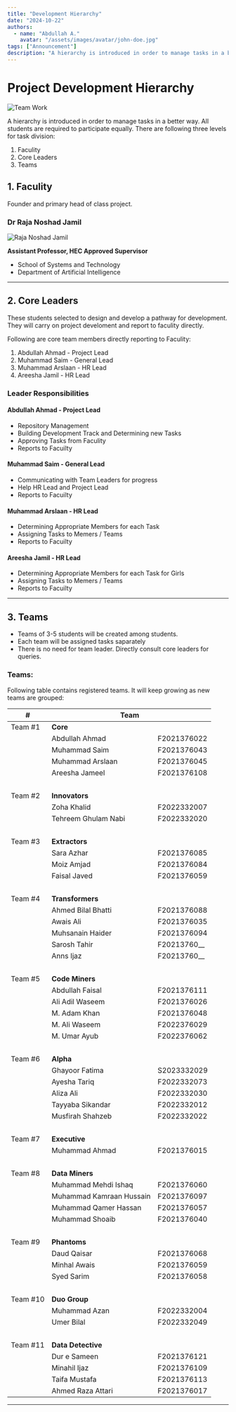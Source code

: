 ```yaml
---
title: "Development Hierarchy"
date: "2024-10-22"
authors:
  - name: "Abdullah A."
    avatar: "/assets/images/avatar/john-doe.jpg"
tags: ["Announcement"]
description: "A hierarchy is introduced in order to manage tasks in a better way. Take a look at details."
---
```


# Project Development Hierarchy

![Team Work](/uploads/img/dp/team-work.jpg)

A hierarchy is introduced in order to manage tasks in a better way. All students are required to participate equally.
There are following three levels for task division:

1. Faculity
2. Core Leaders
3. Teams

## 1. Faculity

Founder and primary head of class project.

### Dr Raja Noshad Jamil

![Raja Noshad Jamil](/uploads/img/dp/raja-noshad-jamil.jpg)

**Assistant Professor, HEC Approved Supervisor**

- School of Systems and Technology
- Department of Artificial Intelligence

***

## 2. Core Leaders

These students selected to design and develop a pathway for development.
They will carry on project develoment and report to faculity directly.

Following are core team members directly reporting to Faculity:

1. Abdullah Ahmad - Project Lead
2. Muhammad Saim - General Lead
3. Muhammad Arslaan - HR Lead
4. Areesha Jamil - HR Lead

### Leader Responsibilities

#### Abdullah Ahmad - Project Lead
- Repository Management
- Building Development Track and Determining new Tasks
- Approving Tasks from Faculity
- Reports to Facuilty

#### Muhammad Saim - General Lead
- Communicating with Team Leaders for progress
- Help HR Lead and Project Lead
- Reports to Facuilty

#### Muhammad Arslaan - HR Lead
- Determining Appropriate Members for each Task
- Assigning Tasks to Memers / Teams
- Reports to Facuilty

#### Areesha Jamil - HR Lead
- Determining Appropriate Members for each Task for Girls
- Assigning Tasks to Memers / Teams
- Reports to Facuilty

***

## 3. Teams

- Teams of 3-5 students will be created among students.
- Each team will be assigned tasks saparately
- There is no need for team leader. Directly consult core leaders for queries.


### Teams:

Following table contains registered teams. It will keep growing as new teams are grouped:

<table>
<thead>
<tr>
<th>#</th>
<th colspan="2">Team</th>
</tr>
</thead>
<tbody>
<!-- Team 1 -->
<tr>
<td>Team #1</td>
<td colspan="2"><b>Core</b></td>
</tr>
<tr>
<td></td>
<td>Abdullah Ahmad</td>
<td>F2021376022</td>
</tr>
<tr>
<td></td>
<td>Muhammad Saim</td>
<td>F2021376043</td>
</tr>
<tr>
<td></td>
<td>Muhammad Arslaan</td>
<td>F2021376045</td>
</tr>
<tr>
<td></td>
<td>Areesha Jameel</td>
<td>F2021376108</td>
</tr>
<tr>
<td><span style="opacity: 0;">.</span></td>
<td></td>
<td></td>
</tr>

<!-- Team 2 -->
<tr>
<td>Team #2</td>
<td colspan="2"><b>Innovators</b></td>
</tr>
<tr>
<td></td>
<td>Zoha Khalid</td>
<td>F2022332007</td>
</tr>
<tr>
<td></td>
<td>Tehreem Ghulam Nabi</td>
<td>F2022332020</td>
</tr>
<tr>
<td><span style="opacity: 0;">.</span></td>
<td></td>
<td></td>
</tr>

<!-- Team 3 -->
<tr>
<td>Team #3</td>
<td colspan="2"><b>Extractors</b></td>
</tr>
<tr>
<td></td>
<td>Sara Azhar</td>
<td>F2021376085</td>
</tr>
<tr>
<td></td>
<td>Moiz Amjad</td>
<td>F2021376084</td>
</tr>
<tr>
<td></td>
<td>Faisal Javed</td>
<td>F2021376059</td>
</tr>
<tr>
<td><span style="opacity: 0;">.</span></td>
<td></td>
<td></td>
</tr>

<!-- Team 4 -->
<tr>
<td>Team #4</td>
<td colspan="2"><b>Transformers</b></td>
</tr>
<tr>
<td></td>
<td>Ahmed Bilal Bhatti</td>
<td>F2021376088</td>
</tr>
<tr>
<td></td>
<td>Awais Ali</td>
<td>F2021376035</td>
</tr>
<tr>
<td></td>
<td>Muhsanain Haider</td>
<td>F2021376094</td>
</tr>
<tr>
<td></td>
<td>Sarosh Tahir</td>
<td>F20213760__</td>
</tr>
<tr>
<td></td>
<td>Anns Ijaz</td>
<td>F20213760__</td>
</tr>
<tr>
<td><span style="opacity: 0;">.</span></td>
<td></td>
<td></td>
</tr>

<!-- Team 5 -->
<tr>
<td>Team #5</td>
<td colspan="2"><b>Code Miners</b></td>
</tr>
<tr>
<td></td>
<td>Abdullah Faisal</td>
<td>F2021376111</td>
</tr>
<tr>
<td></td>
<td>Ali Adil Waseem</td>
<td>F2021376026</td>
</tr>
<tr>
<td></td>
<td>M. Adam Khan</td>
<td>F2021376048</td>
</tr>
<tr>
<td></td>
<td>M. Ali Waseem</td>
<td>F2022376029</td>
</tr>
<tr>
<td></td>
<td>M. Umar Ayub</td>
<td>F2022376062</td>
</tr>
<tr>
<td><span style="opacity: 0;">.</span></td>
<td></td>
<td></td>
</tr>

<!-- Team 6 -->
<tr>
<td>Team #6</td>
<td colspan="2"><b>Alpha</b></td>
</tr>
<tr>
<td></td>
<td>Ghayoor Fatima</td>
<td>S2023332029</td>
</tr>
<tr>
<td></td>
<td>Ayesha Tariq</td>
<td>F2022332073</td>
</tr>
<tr>
<td></td>
<td>Aliza Ali</td>
<td>F2022332030</td>
</tr>
<tr>
<td></td>
<td>Tayyaba Sikandar</td>
<td>F2022332012</td>
</tr>
<tr>
<td></td>
<td>Musfirah Shahzeb</td>
<td>F2022332022</td>
</tr>
<tr>
<td><span style="opacity: 0;">.</span></td>
<td></td>
<td></td>
</tr>

<!-- Team 7 -->
<tr>
<td>Team #7</td>
<td colspan="2"><b>Executive</b></td>
</tr>
<tr>
<td></td>
<td>Muhammad Ahmad</td>
<td>F2021376015</td>
</tr>
<tr>
<td><span style="opacity: 0;">.</span></td>
<td></td>
<td></td>
</tr>

<!-- Team 8 -->
<tr>
<td>Team #8</td>
<td colspan="2"><b>Data Miners</b></td>
</tr>
<tr>
<td></td>
<td>Muhammad Mehdi Ishaq</td>
<td>F2021376060</td>
</tr>
<tr>
<td></td>
<td>Muhammad Kamraan Hussain</td>
<td>F2021376097</td>
</tr>
<tr>
<td></td>
<td>Muhammad Qamer Hassan</td>
<td>F2021376057</td>
</tr>
<tr>
<td></td>
<td>Muhammad Shoaib</td>
<td>F2021376040</td>
</tr>
<tr>
<td><span style="opacity: 0;">.</span></td>
<td></td>
<td></td>
</tr>

<!-- Team 9 -->
<tr>
<td>Team #9</td>
<td colspan="2"><b>Phantoms</b></td>
</tr>
<tr>
<td></td>
<td>Daud Qaisar</td>
<td>F2021376068</td>
</tr>
<tr>
<td></td>
<td>Minhal Awais</td>
<td>F2021376059</td>
</tr>
<tr>
<td></td>
<td>Syed Sarim</td>
<td>F2021376058</td>
</tr>
<tr>
<td><span style="opacity: 0;">.</span></td>
<td></td>
<td></td>
</tr>

<!-- Team 10 -->
<tr>
<td>Team #10</td>
<td colspan="2"><b>Duo Group</b></td>
</tr>
<tr>
<td></td>
<td>Muhammad Azan</td>
<td>F2022332004</td>
</tr>
<tr>
<td></td>
<td>Umer Bilal</td>
<td>F2022332049</td>
</tr>
<tr>
<td><span style="opacity: 0;">.</span></td>
<td></td>
<td></td>
</tr>

<!-- Team 11 -->
<tr>
<td>Team #11</td>
<td colspan="2"><b>Data Detective</b></td>
</tr>
<tr>
<td></td>
<td>Dur e Sameen</td>
<td>F2021376121</td>
</tr>
<tr>
<td></td>
<td>Minahil Ijaz</td>
<td>F2021376109</td>
</tr>
<tr>
<td></td>
<td>Taifa Mustafa</td>
<td>F2021376113</td>
</tr>
<tr>
<td></td>
<td>Ahmed Raza Attari</td>
<td>F2021376017</td>
</tr>
</tbody>
</table>


***